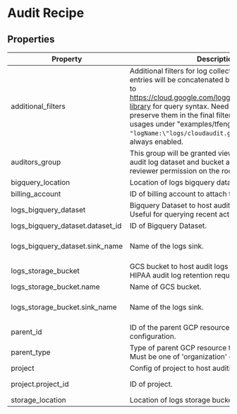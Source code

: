 # Audit Recipe

<!-- These files are auto generated -->

## Properties

| Property | Description | Type | Required | Default | Pattern |
| -------- | ----------- | ---- | -------- | ------- | ------- |
| additional_filters | Additional filters for log collection and export. List entries will be        concatenated by "OR" operator. Refer to        <https://cloud.google.com/logging/docs/view/query-library> for query syntax.        Need to escape \ and " to preserve them in the final filter strings.        See example usages under "examples/tfengine/".        Logs with filter `"logName:\"logs/cloudaudit.googleapis.com\""` is always enabled. | array(string) | false | [] | - |
| auditors_group | This group will be granted viewer access to the audit log dataset and        bucket as well as security reviewer permission on the root resource        specified. | string | true | - | - |
| bigquery_location | Location of logs bigquery dataset. | string | false | - | - |
| billing_account | ID of billing account to attach to this project. | string | false | - | - |
| logs_bigquery_dataset | Bigquery Dataset to host audit logs for 1 year. Useful for querying recent activity. | object | true | - | - |
| logs_bigquery_dataset.dataset_id | ID of Bigquery Dataset. | string | true | - | - |
| logs_bigquery_dataset.sink_name | Name of the logs sink. | string | false | bigquery-audit-logs-sink | - |
| logs_storage_bucket | GCS bucket to host audit logs for 7 years. Useful for HIPAA audit log retention requirements. | object | true | - | - |
| logs_storage_bucket.name | Name of GCS bucket. | string | true | - | - |
| logs_storage_bucket.sink_name | Name of the logs sink. | string | false | storage-audit-logs-sink | - |
| parent_id | ID of the parent GCP resource to apply the configuration. | string | false | - | ^[0-9]{8,25}$ |
| parent_type | Type of parent GCP resource to apply the policy.        Must be one of 'organization' or 'folder'." | string | false | - | ^organization\|folder$ |
| project | Config of project to host auditing resources | object | true | - | - |
| project.project_id | ID of project. | string | true | - | ^[a-z][a-z0-9\-]{4,28}[a-z0-9]$ |
| storage_location | Location of logs storage bucket. | string | false | - | - |
